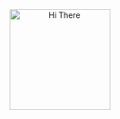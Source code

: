 
<br> <br> <br> <br>
<p align="center">
  <img alt="Hi There" src="https://i.stack.imgur.com/hzk6C.gif" width="180"/>
</p>
<br> <br> <br>
